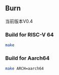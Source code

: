 ## Burn

当前版本V0.4

### Build for RISC-V 64

```bash
make
```

### Build for Aarch64

```bash
make ARCH=aarch64
```
